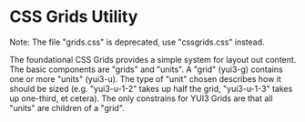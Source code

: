 CSS Grids Utility
===============

Note: The file "grids.css" is deprecated, use "cssgrids.css" instead.

The foundational CSS Grids provides a simple system for layout out content. The
basic components are "grids" and "units". A "grid" (yui3-g) contains one or
more "units" (yui3-u). The type of "unit" chosen describes how it should be
sized (e.g. "yui3-u-1-2" takes up half the grid, "yui3-u-1-3" takes up
one-third, et cetera). The only constrains for YUI3 Grids are that all "units"
are children of a "grid".
